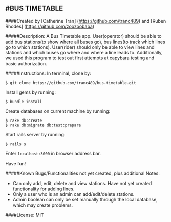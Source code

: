 #BUS TIMETABLE
------------
####Created by [Catherine Tran] (https://github.com/tranc489) and [Ruben Rhodes] (https://github.com/zoozoobaba)

#####Description:
A Bus Timetable app.  User(operator) should be able to add bus stations(to show where all buses go), bus lines(to track which lines go to which stations).  User(rider) should only be able to view lines and stations and which buses go where and where a line leads to. Additionally, we used this program to test out first attempts at capybara testing and basic authorization.


#####Instructions:
In terminal, clone by:
```console
$ git clone https://github.com/tranc489/bus-timetable.git
```
Install gems by running:
```console
$ bundle install
```
Create databases on current machine by running:
```console
$ rake db:create
$ rake db:migrate db:test:prepare
```
Start rails server by running:
```console
$ rails s
```
Enter `localhost:3000` in browser address bar.

Have fun!



#####Known Bugs/Functionalities not yet created, plus additional Notes:
- Can only add, edit, delete and view stations.  Have not yet created functionality for adding lines.
- Only a user who is an admin can add/edit/delete stations.
- Admin boolean can only be set manually through the local database, which may create problems.





####License:
MIT
